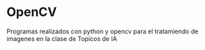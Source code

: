 OpenCV
======

Programas realizados con python y opencv para el tratamiendo de imagenes en la clase de Topicos de IA
